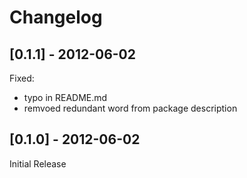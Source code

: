 # Changelog

## [0.1.1] - 2012-06-02
Fixed:
* typo in README.md
* remvoed redundant word from package description

## [0.1.0] - 2012-06-02
Initial Release